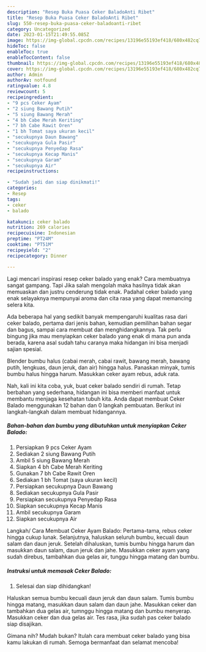 ```yaml
---
description: "Resep Buka Puasa Ceker BaladoAnti Ribet"
title: "Resep Buka Puasa Ceker BaladoAnti Ribet"
slug: 550-resep-buka-puasa-ceker-baladoanti-ribet
category: Uncategorized
date: 2023-01-15T21:49:55.085Z
image: https://img-global.cpcdn.com/recipes/13196e55193ef418/680x482cq70/ceker-balado-foto-resep-utama.jpg
hideToc: false
enableToc: true
enableTocContent: false
thumbnail: https://img-global.cpcdn.com/recipes/13196e55193ef418/680x482cq70/ceker-balado-foto-resep-utama.jpg
cover: https://img-global.cpcdn.com/recipes/13196e55193ef418/680x482cq70/ceker-balado-foto-resep-utama.jpg
author: Admin
authorAv: notfound
ratingvalue: 4.8
reviewcount: 5
recipeingredient:
- "9 pcs Ceker Ayam"
- "2 siung Bawang Putih"
- "5 siung Bawang Merah"
- "4 bh Cabe Merah Keriting"
- "7 bh Cabe Rawit Oren"
- "1 bh Tomat saya ukuran kecil"
- "secukupnya Daun Bawang"
- "secukupnya Gula Pasir"
- "secukupnya Penyedap Rasa"
- "secukupnya Kecap Manis"
- "secukupnya Garam"
- "secukupnya Air"
recipeinstructions:

- "Sudah jadi dan siap dinikmati!"
categories:
- Resep
tags:
- ceker
- balado

katakunci: ceker balado 
nutrition: 269 calories
recipecuisine: Indonesian
preptime: "PT24M"
cooktime: "PT51M"
recipeyield: "2"
recipecategory: Dinner

---
```



Lagi mencari inspirasi resep ceker balado yang enak? Cara membuatnya sangat gampang. Tapi Jika salah mengolah maka hasilnya tidak akan memuaskan dan justru cenderung tidak enak. Padahal ceker balado yang enak selayaknya mempunyai aroma dan cita rasa yang dapat memancing selera kita.


Ada beberapa hal yang sedikit banyak mempengaruhi kualitas rasa dari ceker balado, pertama dari jenis bahan, kemudian pemilihan bahan segar dan bagus, sampai cara membuat dan menghidangkannya. Tak perlu bingung jika mau menyiapkan ceker balado yang enak di mana pun anda berada, karena asal sudah tahu caranya maka hidangan ini bisa menjadi sajian spesial.

Blender bumbu halus (cabai merah, cabai rawit, bawang merah, bawang putih, lengkuas, daun jeruk, dan air) hingga halus. Panaskan minyak, tumis bumbu halus hingga harum. Masukkan ceker ayam rebus, aduk rata.


Nah, kali ini kita coba, yuk, buat ceker balado sendiri di rumah. Tetap berbahan yang sederhana, hidangan ini bisa memberi manfaat untuk membantu menjaga kesehatan tubuh kita. Anda dapat membuat Ceker Balado menggunakan 12 bahan dan 0 langkah pembuatan. Berikut ini langkah-langkah dalam membuat hidangannya.

<!--inarticleads1-->

##### Bahan-bahan dan bumbu yang dibutuhkan untuk menyiapkan Ceker Balado:

1. Persiapkan 9 pcs Ceker Ayam
1. Sediakan 2 siung Bawang Putih
1. Ambil 5 siung Bawang Merah
1. Siapkan 4 bh Cabe Merah Keriting
1. Gunakan 7 bh Cabe Rawit Oren
1. Sediakan 1 bh Tomat (saya ukuran kecil)
1. Persiapkan secukupnya Daun Bawang
1. Sediakan secukupnya Gula Pasir
1. Persiapkan secukupnya Penyedap Rasa
1. Siapkan secukupnya Kecap Manis
1. Ambil secukupnya Garam
1. Siapkan secukupnya Air


Langkah/ Cara Membuat Ceker Ayam Balado: Pertama-tama, rebus ceker hingga cukup lunak. Selanjutnya, haluskan seluruh bumbu, kecuali daun salam dan daun jeruk. Setelah dihaluskan, tumis bumbu hingga harum dan masukkan daun salam, daun jeruk dan jahe. Masukkan ceker ayam yang sudah direbus, tambahkan dua gelas air, tunggu hingga matang dan bumbu. 

<!--inarticleads2-->

##### Instruksi untuk memasak Ceker Balado:


1. Selesai dan siap dihidangkan!

Haluskan semua bumbu kecuali daun jeruk dan daun salam. Tumis bumbu hingga matang, masukkan daun salam dan daun jahe. Masukkan ceker dan tambahkan dua gelas air, tumnggu hingga matang dan bumbu menyerap. Masukkan ceker dan dua gelas air. Tes rasa, jika sudah pas ceker balado siap disajikan. 

Gimana nih? Mudah bukan? Itulah cara membuat ceker balado yang bisa kamu lakukan di rumah. Semoga bermanfaat dan selamat mencoba!
